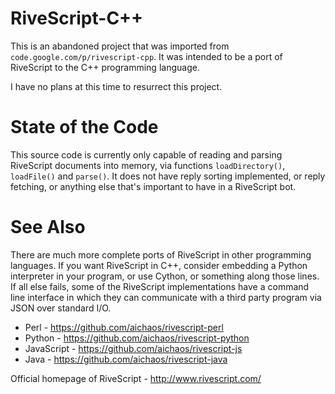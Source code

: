 # RiveScript-C++

This is an abandoned project that was imported from
`code.google.com/p/rivescript-cpp`. It was intended to be a port of RiveScript
to the C++ programming language.

I have no plans at this time to resurrect this project.

# State of the Code

This source code is currently only capable of reading and parsing RiveScript
documents into memory, via functions `loadDirectory()`, `loadFile()` and
`parse()`. It does not have reply sorting implemented, or reply fetching, or
anything else that's important to have in a RiveScript bot.

# See Also

There are much more complete ports of RiveScript in other programming
languages. If you want RiveScript in C++, consider embedding a Python
interpreter in your program, or use Cython, or something along those
lines. If all else fails, some of the RiveScript implementations have a
command line interface in which they can communicate with a third party
program via JSON over standard I/O.

* Perl - <https://github.com/aichaos/rivescript-perl>
* Python - <https://github.com/aichaos/rivescript-python>
* JavaScript - <https://github.com/aichaos/rivescript-js>
* Java - <https://github.com/aichaos/rivescript-java>

Official homepage of RiveScript - <http://www.rivescript.com/>
